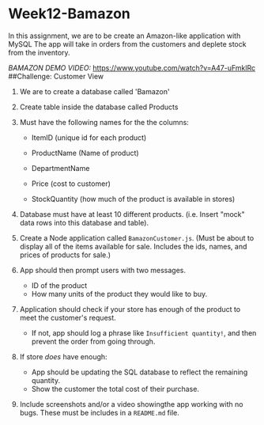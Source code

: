 # Week12-Bamazon

In this assignment, we are to be create an Amazon-like application with MySQL The app will take in orders from the customers and deplete stock from the inventory. 

*BAMAZON DEMO VIDEO:* https://www.youtube.com/watch?v=A47-uFmklRc
##Challenge: Customer View
 
1. We are to create a database called 'Bamazon'
2. Create table inside the database called Products
3. Must have the following names for the the columns: 
	* ItemID (unique id for each product)

	* ProductName (Name of product)

	* DepartmentName 

	* Price (cost to customer)

	* StockQuantity (how much of the product is available in stores)

4. Database must have at least 10 different products. (i.e. Insert "mock" data rows into this database and table).

5. Create a Node application called `BamazonCustomer.js`. (Must be about to display all of the items available for sale. Includes the ids, names, and prices of products for sale.) 

6. App should then prompt users with two messages. 
	* ID of the product
	* How many units of the product they would like to buy.

7. Application should check if your store has enough of the product to meet the customer's request. 
	* If not, app should log a phrase like `Insufficient quantity!`, and then prevent the order from going through.

8. If store *does* have enough: 
	* App should be updating the SQL database to reflect the remaining quantity.
	* Show the customer the total cost of their purchase.	

9. Include screenshots and/or a video showingthe app working with no bugs. These must be includes in a `README.md` file. 
